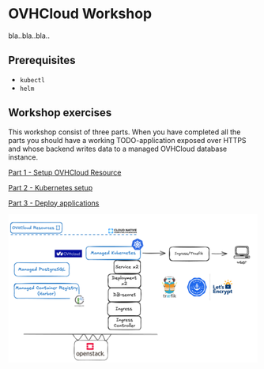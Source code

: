 # OVHCloud Workshop

bla..bla..bla..

## Prerequisites

- `kubectl`
- `helm`

## Workshop exercises

This workshop consist of three parts. When you have completed all the parts you should have a working TODO-application exposed over HTTPS and whose backend writes data to a managed OVHCloud database instance.

[Part 1 - Setup OVHCloud Resource](ovhsetup.md)

[Part 2 - Kubernetes setup](kubernetessetup.md)

[Part 3 - Deploy applications](deploy.md)

![archetecture](architecture.png)








